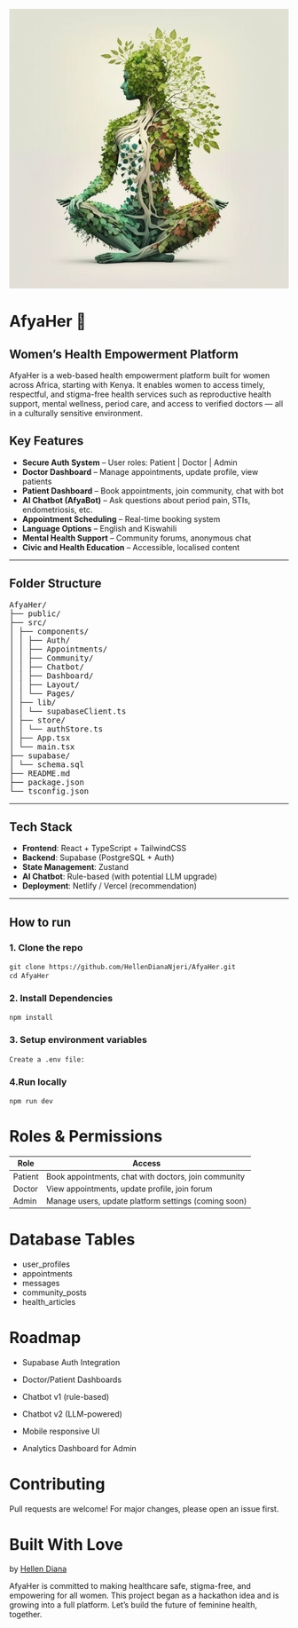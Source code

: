 <p align="center">
  <img src="src\assets\wholewoman.png" alt="whole woman" width="700"/>
</p>


# AfyaHer 🌸 
##  Women’s Health Empowerment Platform

AfyaHer is a web-based health empowerment platform built for women across Africa, starting with Kenya. It enables women to access timely, respectful, and stigma-free health services such as reproductive health support, mental wellness, period care, and access to verified doctors — all in a culturally sensitive environment.

##  Key Features

- **Secure Auth System** – User roles: Patient | Doctor | Admin
- **Doctor Dashboard** – Manage appointments, update profile, view patients
- **Patient Dashboard** – Book appointments, join community, chat with bot
- **AI Chatbot (AfyaBot)** – Ask questions about period pain, STIs, endometriosis, etc.
- **Appointment Scheduling** – Real-time booking system
- **Language Options** – English and Kiswahili
- **Mental Health Support** – Community forums, anonymous chat
- **Civic and Health Education** – Accessible, localised content

---

## Folder Structure
<pre>
AfyaHer/
├── public/
├── src/
│ ├── components/
│ │ ├── Auth/
│ │ ├── Appointments/
│ │ ├── Community/
│ │ ├── Chatbot/
│ │ ├── Dashboard/
│ │ ├── Layout/
│ │ └── Pages/
│ ├── lib/
│ │ └── supabaseClient.ts
│ ├── store/
│ │ └── authStore.ts
│ ├── App.tsx
│ └── main.tsx
├── supabase/
│ └── schema.sql
├── README.md
├── package.json
└── tsconfig.json
</pre>

---

## Tech Stack

- **Frontend**: React + TypeScript + TailwindCSS
- **Backend**: Supabase (PostgreSQL + Auth)
- **State Management**: Zustand
- **AI Chatbot**: Rule-based (with potential LLM upgrade)
- **Deployment**: Netlify / Vercel (recommendation)

---

## How to run

### 1. Clone the repo
```
git clone https://github.com/HellenDianaNjeri/AfyaHer.git
cd AfyaHer
```
### 2. Install Dependencies
```
npm install
```
### 3. Setup environment variables
```
Create a .env file:
```
### 4.Run locally
```
npm run dev
```
# Roles & Permissions
| Role    | Access                                               |
| ------- | ---------------------------------------------------- |
| Patient | Book appointments, chat with doctors, join community |
| Doctor  | View appointments, update profile, join forum        |
| Admin   | Manage users, update platform settings (coming soon) |

# Database Tables
- user_profiles
- appointments
- messages
- community_posts
- health_articles

# Roadmap
 - Supabase Auth Integration

 - Doctor/Patient Dashboards

 - Chatbot v1 (rule-based)

 - Chatbot v2 (LLM-powered)

 - Mobile responsive UI

 - Analytics Dashboard for Admin

 # Contributing
Pull requests are welcome! For major changes, please open an issue first.

# Built With Love 
by [Hellen Diana](https://github.com/HellenDianaNjeri/AfyaHer.git)

AfyaHer is committed to making healthcare safe, stigma-free, and empowering for all women. This project began as a hackathon idea and is growing into a full platform. Let’s build the future of feminine health, together.
